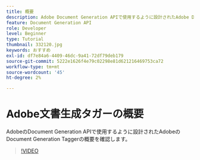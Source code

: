 ```yaml
---
title: 概要
description: Adobe Document Generation APIで使用するように設計されたAdobe Document Generation Taggerの概要
feature: Document Generation API
role: Developer
level: Beginner
type: Tutorial
thumbnail: 332120.jpg
keywords: おすすめ
exl-id: df7e84a6-4409-46dc-9a41-72df79deb179
source-git-commit: 5222e1626f4e79c02298e81d621216469753ca72
workflow-type: tm+mt
source-wordcount: '45'
ht-degree: 2%

---
```


# Adobe文書生成タガーの概要

AdobeのDocument Generation APIで使用するように設計されたAdobeのDocument Generation Taggerの概要を確認します。

>[!VIDEO](https://video.tv.adobe.com/v/332120?hidetitle=true)
